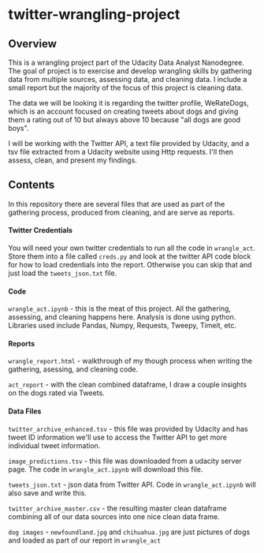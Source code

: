 # twitter-wrangling-project

## Overview
This is a wrangling project part of the Udacity Data Analyst Nanodegree. 
The goal of project is to exercise and develop wrangling skills by gathering 
data from multiple sources, assessing data, and cleaning data. I include a 
small report but the majority of the focus of this project is cleaning data.

The data we will be looking it is regarding the twitter profile, WeRateDogs,
which is an account focused on creating tweets about dogs and giving them a
rating out of 10 but always above 10 because "all dogs are good boys".

I will be working with the Twitter API, a text file provided by Udacity, and
a tsv file extracted from a Udacity website using Http requests. I'll then
assess, clean, and present my findings.

## Contents
In this repository there are several files that are used as part of the 
gathering process, produced from cleaning, and are serve as reports.
#### Twitter Credentials
You will need your own twitter credentials to run all the code in 
`wrangle_act`. Store them into a file called `creds.py` and look at the 
twitter API code block for how to load credentials into the report. 
Otherwise you can skip that and just load the `tweets_json.txt` file.
#### Code
`wrangle_act.ipynb` - this is the meat of this project. All the gathering,
assessing, and cleaning happens here. Analysis is done using python. 
Libraries used include Pandas, Numpy, Requests, Tweepy, Timeit, etc.
#### Reports
`wrangle_report.html` - walkthrough of my though process when writing
the gathering, asessing, and cleaning code.

`act_report` - with the clean combined dataframe, I draw a couple insights
on the dogs rated via Tweets.
#### Data Files
`twitter_archive_enhanced.tsv` - this file was provided by Udacity and 
has tweet ID information we'll use to access the Twitter API to get more 
individual tweet information.

`image_predictions.tsv` - this file was downloaded from a udacity server
page. The code in `wrangle_act.ipynb` will download this file.

`tweets_json.txt` - json data from Twitter API. Code in `wrangle_act.ipynb`
will also save and write this.

`twitter_archive_master.csv` - the resulting master clean dataframe 
combining all of our data sources into one nice clean data frame.

`dog images` - `newfoundland.jpg` and `chihuahua.jpg` are just pictures
of dogs and loaded as part of our report in `wrangle_act`

